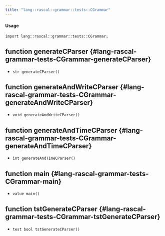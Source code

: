 ```yaml
---
title: "lang::rascal::grammar::tests::CGrammar"
---
```


#### Usage

`import lang::rascal::grammar::tests::CGrammar;`


## function generateCParser {#lang-rascal-grammar-tests-CGrammar-generateCParser}

* ``str generateCParser()``

## function generateAndWriteCParser {#lang-rascal-grammar-tests-CGrammar-generateAndWriteCParser}

* ``void generateAndWriteCParser()``

## function generateAndTimeCParser {#lang-rascal-grammar-tests-CGrammar-generateAndTimeCParser}

* ``int generateAndTimeCParser()``

## function main {#lang-rascal-grammar-tests-CGrammar-main}

* ``value main()``

## function tstGenerateCParser {#lang-rascal-grammar-tests-CGrammar-tstGenerateCParser}

* ``test bool tstGenerateCParser()``

